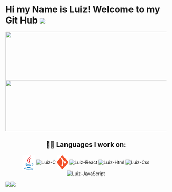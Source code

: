 

# Hi my Name is Luiz! Welcome to my Git Hub <img src="https://raw.githubusercontent.com/kaueMarques/kaueMarques/master/hi.gif" width="35px">
  <img src="https://github-readme-stats.vercel.app/api?username=LuizzFelipe0&show_icons=true&theme=aura&include_all_commits=true&count_private=true" width="1050" height="150" align="center">
  <img width="1050" height="160" src="https://github-readme-stats.vercel.app/api/top-langs/?username=LuizzFelipe0&layout=compact&langs_count=7&theme=aura" align="center"/>
  
<div align="center">

 ## 👨‍💻 Languages I work on:

  <img align="center" alt="Luiz-Java" height="50" width="40"                 src="https://raw.githubusercontent.com/devicons/devicon/master/icons/java/java-original.svg">
 <img align="center" alt="Luiz-C" height="45" width="40"  src="https://cdn.jsdelivr.net/gh/devicons/devicon/icons/c/c-plain.svg" />
      <img align="center" alt="Luiz-Git" height="45" width="35" src="https://raw.githubusercontent.com/devicons/devicon/master/icons/git/git-original.svg">
        <img align="center" alt="Luiz-React" height="45" width="40"  src="https://cdn.jsdelivr.net/gh/devicons/devicon/icons/react/react-original.svg" />
      <img align="center" alt="Luiz-Html" height="45" width="40" src="https://cdn.jsdelivr.net/gh/devicons/devicon/icons/html5/html5-plain-wordmark.svg" />
      <img align="center" alt="Luiz-Css" height="45" width="40"  src="https://cdn.jsdelivr.net/gh/devicons/devicon/icons/css3/css3-plain-wordmark.svg" />
      <img align="center" alt="Luiz-JavaScript" height="40" width="40"  src="https://cdn.jsdelivr.net/gh/devicons/devicon/icons/javascript/javascript-plain.svg" />
 
</div>    
<br/>
        <a href ="mailto:luizfelipecanariocosta@gmail.com"><img align="left" src="https://img.shields.io/badge/-Gmail-%23333?style=for-the-badge&logo=gmail&logoColor=red" target="_blank"></a> 
         <a href ="https://www.linkedin.com/in/luiz-felipe-costa-7a2373241/"><img align="left" src="https://img.shields.io/badge/-Linkedin-%23333?style=for-the-badge&logo=linkedin&logoColor=blue" target="_blank"></a> 


      
